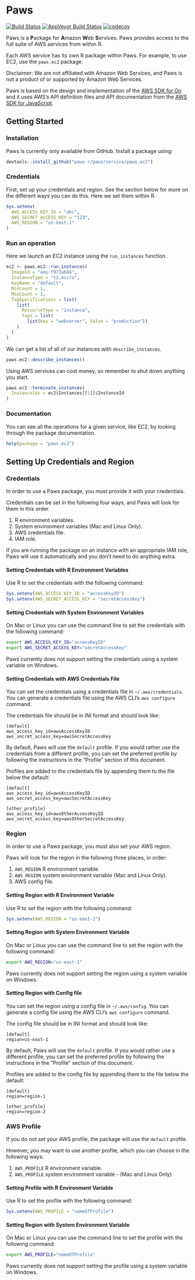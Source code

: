 
# Paws

[![Build
Status](https://travis-ci.com/paws-r/paws.svg?branch=master)](https://travis-ci.com/paws-r/paws)
[![AppVeyor Build
Status](https://ci.appveyor.com/api/projects/status/2ma1spb2f55129qc/branch/master?svg=true)](https://ci.appveyor.com/project/paws-r/paws/branch/master)
[![codecov](https://codecov.io/gh/paws-r/paws/branch/master/graph/badge.svg)](https://codecov.io/gh/paws-r/paws)

Paws is a **P**ackage for **A**mazon **W**eb **S**ervices. Paws provides
access to the full suite of AWS services from within R.

Each AWS service has its own R package within Paws. For example, to use
EC2, use the `paws.ec2` package.

Disclaimer: We are not affiliated with Amazon Web Services, and Paws is
not a product of or supported by Amazon Web Services.

Paws is based on the design and implementation of the [AWS SDK for
Go](https://github.com/aws/aws-sdk-go) and it uses AWS’s API definition
files and API documentation from the [AWS SDK for
JavaScript](https://github.com/aws/aws-sdk-js).

## Getting Started

### Installation

Paws is currently only available from GitHub. Install a package using:

``` r
devtools::install_github("paws-r/paws/service/paws.ec2")
```

### Credentials

First, set up your credentials and region. See the section below for
more on the different ways you can do this. Here we set them within R.

``` r
Sys.setenv(
  AWS_ACCESS_KEY_ID = "abc",
  AWS_SECRET_ACCESS_KEY = "123",
  AWS_REGION = "us-east-1"
)
```

### Run an operation

Here we launch an EC2 instance using the `run_instances` function.

``` r
ec2 <- paws.ec2::run_instances(
  ImageId = "ami-f973ab84",
  InstanceType = "t2.micro",
  KeyName = "default",
  MinCount = 1,
  MaxCount = 1,
  TagSpecifications = list(
    list(
      ResourceType = "instance",
      Tags = list(
        list(Key = "webserver", Value = "production"))
    )
  )
)
```

We can get a list of all of our instances with `describe_instances`.

``` r
paws.ec2::describe_instances()
```

Using AWS services can cost money, so remember to shut down anything you
start.

``` r
paws.ec2::terminate_instances(
  InstanceIds = ec2$Instances[[1]]$InstanceId
)
```

### Documentation

You can see all the operations for a given service, like EC2, by looking
through the package documentation.

``` r
help(package = "paws.ec2")
```

## Setting Up Credentials and Region

### Credentials

In order to use a Paws package, you must provide it with your
credentials.

Credentials can be set in the following four ways, and Paws will look
for them in this order.

1.  R environment variables.
2.  System environment variables (Mac and Linux Only).
3.  AWS credentials file.
4.  IAM role.

If you are running the package on an instance with an appropriate IAM
role, Paws will use it automatically and you don’t need to do anything
extra.

#### Setting Credentials with R Environment Variables

Use R to set the credentials with the following command:

``` r
Sys.setenv(AWS_ACCESS_KEY_ID = "accessKeyID")
Sys.setenv(AWS_SECRET_ACCESS_KEY = "secretAccessKey")
```

#### Setting Credentials with System Environment Variables

On Mac or Linux you can use the command line to set the credentials with
the following command:

``` bash
export AWS_ACCESS_KEY_ID="accessKeyID"
export AWS_SECRET_ACCESS_KEY="secretAccessKey"
```

Paws currently does not support setting the credentials using a system
variable on Windows.

#### Setting Credentials with AWS Credentials File

You can set the credentials using a credentials file in
`~/.aws/credentials`. You can generate a credentials file using the AWS
CLI’s `aws configure` command.

The credentials file should be in INI format and should look like:

    [default]
    aws_access_key_id=awsAccessKeyID
    aws_secret_access_key=awsSecretAccessKey

By default, Paws will use the `default` profile. If you would rather use
the credentials from a different profile, you can set the preferred
profile by following the instructions in the “Profile” section of this
document.

Profiles are added to the credentials file by appending them to the file
below the default:

    [default]
    aws_access_key_id=awsAccessKeyID
    aws_secret_access_key=awsSecretAccessKey
    
    [other_profile]
    aws_access_key_id=awsOtherAccessKeyID
    aws_secret_access_key=awsOtherSecretAccessKey

### Region

In order to use a Paws package, you must also set your AWS region.

Paws will look for the region in the following three places, in order:

1.  `AWS_REGION` R environment variable.
2.  `AWS_REGION` system environment variable (Mac and Linux Only).
3.  AWS config file.

#### Setting Region with R Environment Variable

Use R to set the region with the following command:

``` r
Sys.setenv(AWS_REGION = "us-east-1")
```

#### Setting Region with System Environment Variable

On Mac or Linux you can use the command line to set the region with the
following command:

``` bash
export AWS_REGION="us-east-1"
```

Paws currently does not support setting the region using a system
variable on Windows.

#### Setting Region with Config file

You can set the region using a config file in `~/.aws/config`. You can
generate a config file using the AWS CLI’s `aws configure` command.

The config file should be in INI format and should look like:

    [default]
    region=us-east-1

By default, Paws will use the `default` profile. If you would rather use
a different profile, you can set the preferred profile by following the
instructions in the “Profile” section of this document.

Profiles are added to the config file by appending them to the file
below the default:

    [default]
    region=region-1
    
    [other_profile]
    region=region-2

### AWS Profile

If you do not set your AWS profile, the package will use the `default`
profile.

However, you may want to use another profile, which you can choose in
the following ways:

1.  `AWS_PROFILE` R environment variable.
2.  `AWS_PROFILE` system environment variable - (Mac and Linux Only)

#### Setting Profile with R Environment Variable

Use R to set the profile with the following command:

``` r
Sys.setenv(AWS_PROFILE = "nameOfProfile")
```

#### Setting Region with System Environment Variable

On Mac or Linux you can use the command line to set the profile with the
following command:

``` bash
export AWS_PROFILE="nameOfProfile"
```

Paws currently does not support setting the profile using a system
variable on Windows.
